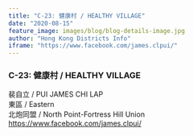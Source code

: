 ```yaml
---
title: "C-23: 健康村 / HEALTHY VILLAGE"
date: "2020-08-15"
feature_image: images/blog/blog-details-image.jpg
author: "Hong Kong Districts Info"
iframe: "https://www.facebook.com/james.clpui/"
---
```


### C-23: 健康村 / HEALTHY VILLAGE  
裴自立 / PUI JAMES CHI LAP  
東區 / Eastern  
北炮同盟 / North Point-Fortress Hill Union  
https://www.facebook.com/james.clpui/
